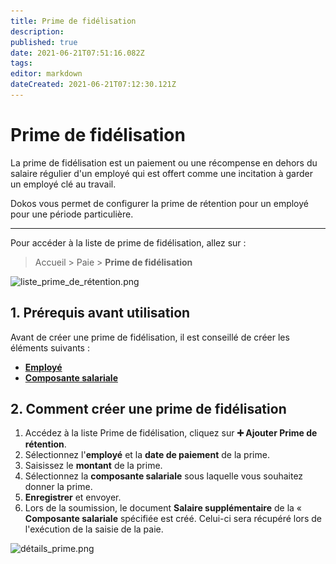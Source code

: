 ```yaml
---
title: Prime de fidélisation
description: 
published: true
date: 2021-06-21T07:51:16.082Z
tags: 
editor: markdown
dateCreated: 2021-06-21T07:12:30.121Z
---
```


# Prime de fidélisation

La prime de fidélisation est un paiement ou une récompense en dehors du salaire régulier d'un employé qui est offert comme une incitation à garder un employé clé au travail.

Dokos vous permet de configurer la prime de rétention pour un employé pour une période particulière.

---

Pour accéder à la liste de prime de fidélisation, allez sur :

> Accueil > Paie > **Prime de fidélisation**

![liste_prime_de_rétention.png](/content/payroll/retention-bonus/liste_prime_de_rétention.png)

## 1. Prérequis avant utilisation

Avant de créer une prime de fidélisation, il est conseillé de créer les éléments suivants :

- **[Employé](/dokos/hrms/cycle-de-vie/employee)**
- **[Composante salariale](/dokos/hrms/paie/salary-component)**

## 2. Comment créer une prime de fidélisation

1. Accédez à la liste Prime de fidélisation, cliquez sur **:heavy_plus_sign: Ajouter Prime de rétention**.
2. Sélectionnez l'**employé** et la **date de paiement** de la prime.
3. Saisissez le **montant** de la prime.
4. Sélectionnez la **composante salariale** sous laquelle vous souhaitez donner la prime.
5. **Enregistrer** et envoyer.
6. Lors de la soumission, le document **Salaire supplémentaire** de la « **Composante salariale** spécifiée est créé. Celui-ci sera récupéré lors de l'exécution de la saisie de la paie.

![détails_prime.png](/content/payroll/retention-bonus/détails_prime.png)